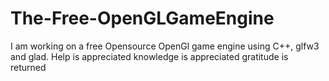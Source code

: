 # The-Free-OpenGLGameEngine
I am working on a free Opensource  OpenGl game engine using C++, glfw3 and glad.
Help is  appreciated 
knowledge is appreciated 
gratitude is returned


